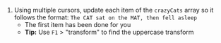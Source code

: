 1. Using multiple cursors, update each item of the `crazyCats` array so it follows the format: `The CAT sat on the MAT, then fell asleep`
   - The first item has been done for you
   - **Tip:** Use `F1` > "transform" to find the uppercase transform
